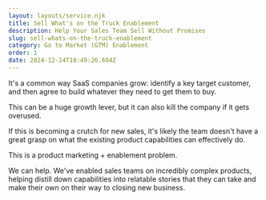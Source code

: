 ```yaml
---
layout: layouts/service.njk
title: Sell What's on the Truck Enablement
description: Help Your Sales Team Sell Without Promises
slug: sell-whats-on-the-truck-enablement
category: Go to Market (GTM) Enablement
order: 1
date: 2024-12-24T18:49:26.694Z
---
```

It's a common way SaaS companies grow: identify a key target customer, and then agree to build whatever they need to get them to buy.

This can be a huge growth lever, but it can also kill the company if it gets overused.

If this is becoming a crutch for new sales, it's likely the team doesn't have a great grasp on what the existing product capabilities can effectively do.

This is a product marketing + enablement problem.

We can help. We've enabled sales teams on incredibly complex products, helping distill down capabilities into relatable stories that they can take and make their own on their way to closing new business.
